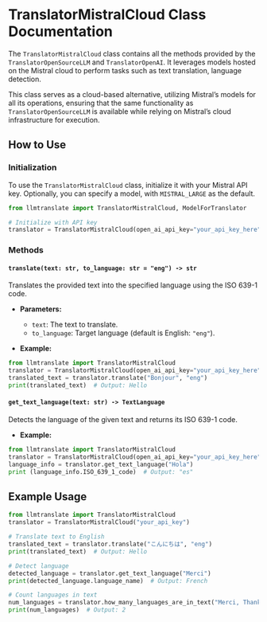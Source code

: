 
# TranslatorMistralCloud Class Documentation

The `TranslatorMistralCloud` class contains all the methods provided by the `TranslatorOpenSourceLLM` and `TranslatorOpenAI`. It leverages models hosted on the Mistral cloud to perform tasks such as text translation, language detection.

This class serves as a cloud-based alternative, utilizing Mistral’s models for all its operations, ensuring that the same functionality as `TranslatorOpenSourceLLM` is available while relying on Mistral’s cloud infrastructure for execution.


## How to Use

### Initialization

To use the `TranslatorMistralCloud` class, initialize it with your Mistral API key. Optionally, you can specify a model, with `MISTRAL_LARGE` as the default.

```python
from llmtranslate import TranslatorMistralCloud, ModelForTranslator

# Initialize with API key
translator = TranslatorMistralCloud(open_ai_api_key="your_api_key_here")
```

### Methods

#### `translate(text: str, to_language: str = "eng") -> str`

Translates the provided text into the specified language using the ISO 639-1 code.

- **Parameters:**
  - `text`: The text to translate.
  - `to_language`: Target language (default is English: `"eng"`).
  
- **Example:**
```python
from llmtranslate import TranslatorMistralCloud
translator = TranslatorMistralCloud(open_ai_api_key="your_api_key_here")
translated_text = translator.translate("Bonjour", "eng")
print(translated_text)  # Output: Hello
```

#### `get_text_language(text: str) -> TextLanguage`

Detects the language of the given text and returns its ISO 639-1 code.

- **Example:**
```python
from llmtranslate import TranslatorMistralCloud
translator = TranslatorMistralCloud(open_ai_api_key="your_api_key_here")
language_info = translator.get_text_language("Hola")
print (language_info.ISO_639_1_code)  # Output: "es"
```


## Example Usage

```python
from llmtranslate import TranslatorMistralCloud
translator = TranslatorMistralCloud("your_api_key")

# Translate text to English
translated_text = translator.translate("こんにちは", "eng")
print(translated_text)  # Output: Hello

# Detect language
detected_language = translator.get_text_language("Merci")
print(detected_language.language_name)  # Output: French

# Count languages in text
num_languages = translator.how_many_languages_are_in_text("Merci, Thank you")
print(num_languages)  # Output: 2
```
